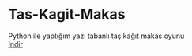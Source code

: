 # Tas-Kagit-Makas
Python ile yaptığım yazı tabanlı taş kağıt makas oyunu<br>
<a href="https://raw.githubusercontent.com/Shodun/Tas-Kagit-Makas/main/TasKagitMakas.exe" target="_blank">İndir</a>
